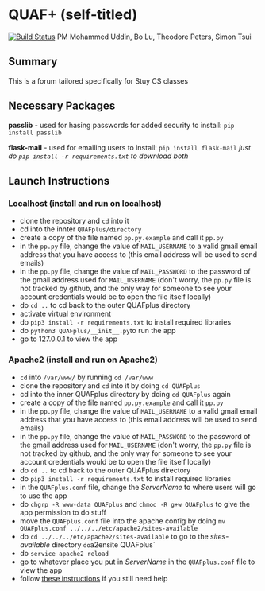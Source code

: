 # QUAF+ (self-titled)
[![Build Status](https://travis-ci.com/Trollicorn/QUAFplus.svg?branch=master)](https://travis-ci.com/Trollicorn/QUAFplus)
PM Mohammed Uddin, Bo Lu, Theodore Peters, Simon Tsui

## Summary
This is a forum tailored specifically for Stuy CS classes

## Necessary Packages
**passlib** - used for hasing passwords for added security
to install: `pip install passlib`

**flask-mail** - used for emailing users
to install: `pip install flask-mail`
*just do `pip install -r requirements.txt` to download both*

## Launch Instructions

### Localhost (install and run on localhost)
- clone the repository and `cd` into it
- cd into the innter `QUAFplus/directory`
- create a copy of the file named `pp.py.example` and call it `pp.py`
- in the `pp.py` file, change the value of `MAIL_USERNAME` to a valid gmail email address that you have access to (this email address will be used to send emails)
- in the `pp.py` file, change the value of `MAIL_PASSWORD` to the password of the gmail address used for `MAIL_USERNAME` (don't worry, the `pp.py` file is not tracked by github, and the only way for someone to see your account credentials would be to open the file itself locally)
- do `cd ..` to cd back to the outer QUAFplus directory
- activate virtual environment
- do `pip3 install -r requirements.txt` to install required libraries
- do `python3 QUAFplus/__init__.py`to run the app
- go to 127.0.0.1 to view the app

### Apache2 (install and run on Apache2)
- `cd` into `/var/www/` by running `cd /var/www`
- clone the repository and `cd` into it by doing `cd QUAFplus`
- cd into the inner QUAFplus directory by doing `cd QUAFplus` again
- create a copy of the file named `pp.py.example` and call it `pp.py`
- in the `pp.py` file, change the value of `MAIL_USERNAME` to a valid gmail email address that you have access to (this email address will be used to send emails)
- in the `pp.py` file, change the value of `MAIL_PASSWORD` to the password of the gmail address used for `MAIL_USERNAME` (don't worry, the `pp.py` file is not tracked by github, and the only way for someone to see your account credentials would be to open the file itself locally)
- do `cd ..` to cd back to the outer QUAFplus directory
- do `pip3 install -r requirements.txt` to install required libraries
- in the `QUAFplus.conf` file, change the *ServerName* to where users will go to use the app
- do `chgrp -R www-data QUAFplus` and `chmod -R g+w QUAFplus` to give the app permission to do stuff
- move the `QUAFplus.conf` file into the apache config by doing `mv QUAFplus.conf ../../../etc/apache2/sites-available`
- do `cd ../../../etc/apache2/sites-available` to go to the *sites-available* directory 
` do `a2ensite QUAFplus`
- do `service apache2 reload`
- go to whatever place you put in *ServerName* in the `QUAFplus.conf` file to view the app
- follow [these instructions](https://docs.google.com/document/d/12b4gf9_1EiJDt6ValtoDVsZPLhGhyOdmnW4n2Xg5E-A/edit)
 if you still need help
